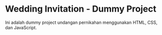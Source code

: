 
# Wedding Invitation - Dummy Project

Ini adalah dummy project undangan pernikahan menggunakan HTML, CSS, dan JavaScript.
